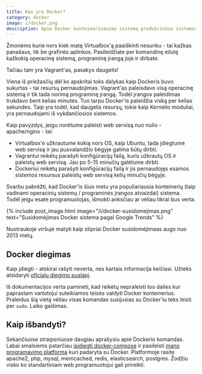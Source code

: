 ```yaml
---
title: Kas yra Docker?
category: docker
image: i/docker.png
description: Apie Docker konteinerizavimo sistemą produkcinėse sistemose ir programuotojų kompiuteriuose. Kuo tai skiriasi nuo Vagrant ar Virtualbox?
---
```


Žmonėms kurie nors kiek matę Virtualbox'ą paaiškinti nesunku - tai kažkas panašaus, tik be grafinės aplinkos. Pasileidžiate per komandinę eilutę kažkokią operacinę sistemą, programinę įrangą joje ir dirbate.

Tačiau tam yra Vagrant'as, pasakys daugelis!

Viena iš priežasčių dėl ko apskritai toks dalykas kaip Dockeris buvo sukurtas - tai resursų pernaudojimas. Vagrant'as paleisdavo visą operacinę sistemą ir tik tada norimą programinę įrangą. Todėl įrangos paleidimas trukdavo bent kelias minutes. Tuo tarpu Docker'is paleidžia viską per kelias sekundes. Taip yra todėl, kad daugelis resursų, tokie kaip Kernelio moduliai, yra pernaudojami iš vykdančiosios sistemos.

Kaip pavyzdys, jeigu norėtume paleisti web servisą nuo nulio - apache/nginx - tai:

* Virtualbox'e užkrautume kokią nors OS, kaip Ubuntu, tada įdiegtume web servisą ir jau pusvalandžio bėgyje galima būtų dirbti.
* Vagrantui reikėtų parašyti konfigūracijų failą, kuris užkrautų OS ir paleistų web servisą. Jau po 5-15 minučių galėtume dirbti.
* Dockeriui reikėtų parašyti konfigūracijų failą ir jis pernaudojęs esamos sistemos resursus paleistų web servisą kelių minučių bėgyje.

Svarbu pabrėžti, kad Docker'is šiuo metu yra populiariausia konteinerių (taip vadinami operacinių sistemų / programinės įrangos atvaizdai) sistema. Todėl jeigu esate programuotojas, išmokti anksčiau ar vėliau tikrai bus verta.

{% include post_image.html image="/i/docker-susidomejimas.png" text="Susidomėjimas Docker sistema pagal Google Trends" %}

Nuotraukoje viršuje matyti kaip stipriai Docker susidomėjimaas augo nuo 2013 metų.

## Docker diegimas

Kaip įdiegti - atskirai rašyti neverta, nes kartais informacija keičiasi. Užteks atsidaryti [oficialų diegimo puslapį](https://docs.docker.com/install/).

Iš dokumentacijos verta paminėti, kad reikėtų nepraleisti tos dalies kur paprastam vartotojui suteikiamos teisės valdyti Docker konteinerius. Praleidus šią vietą vėliau visas komandas susijusias su Docker'iu teks leisti per `sudo`. Laiko gaišimas.

## Kaip išbandyti?

Sekančiuose straipsniuose daugiau aprašysiu apie Dockerio komandas. Labai smalsiems patarčiau [įsidiegti docker-compose](https://docs.docker.com/compose/install/) ir pasileisti [mano programavimo platformą](https://github.com/ReekenX/docker-for-webdevs) kuri padaryta su Docker. Platformoje rasite apache2, php, mysql, memcached, redis, elasticsearch, postgres. Žodžiu visko ko standartiniam web programuotojui gali prireikti.
